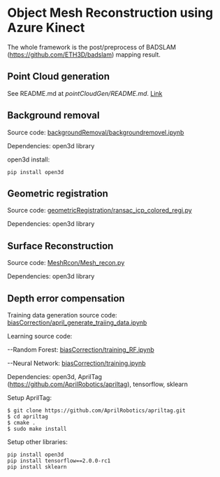# Object Mesh Reconstruction using Azure Kinect

The whole framework is the post/preprocess of BADSLAM (https://github.com/ETH3D/badslam) mapping result.

## Point Cloud generation
See README.md at *pointCloudGen/README.md*. [Link](pointCloudGen/README.md)

## Background removal

Source code: [backgroundRemoval/backgroundremovel.ipynb](backgroundRemoval/backgroundremovel.ipynb)

Dependencies: open3d library

open3d install:

```
pip install open3d
```

## Geometric registration

Source code: [geometricRegistration/ransac_icp_colored_regi.py](geometricRegistration/ransac_icp_colored_regi.py)

Dependencies: open3d library


## Surface Reconstruction

Source code: [MeshRcon/Mesh_recon.py](MeshRcon/Mesh_recon.py)

Dependencies: open3d library

## Depth error compensation

Training data generation source code: [biasCorrection/april_generate_traiing_data.ipynb](biasCorrection/april_generate_traiing_data.ipynb])

Learning source code: 

--Random Forest: [biasCorrection/training_RF.ipynb](biasCorrection/training_RF.ipynb)

--Neural Network: [biasCorrection/training.ipynb](biasCorrection/training.ipynb)

Dependencies: open3d, AprilTag (https://github.com/AprilRobotics/apriltag), tensorflow, sklearn

Setup AprilTag:

```
$ git clone https://github.com/AprilRobotics/apriltag.git
$ cd apriltag
$ cmake .
$ sudo make install

```

Setup other libraries:

```
pip install open3d
pip install tensorflow==2.0.0-rc1
pip install sklearn

```

